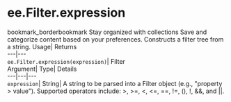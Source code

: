  
#  ee.Filter.expression 
bookmark_borderbookmark Stay organized with collections  Save and categorize content based on your preferences.
Constructs a filter tree from a string. 
Usage| Returns  
---|---  
`ee.Filter.expression(expression)`| Filter  
Argument| Type| Details  
---|---|---  
`expression`| String| A string to be parsed into a Filter object (e.g., "property > value"). Supported operators include: >, >=, <, <=, ==, !=, (), !, &&, and ||.  
